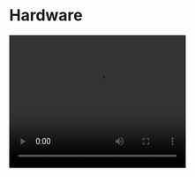# Hardware
<video width="320" height="240" controls>
  <source src="pics/video_20210417_204048.mp4" type="video/mp4">
  <source src="video_20210417_204048.mp4" type="video/mp4">
  Your browser does not support the video tag.
</video>
